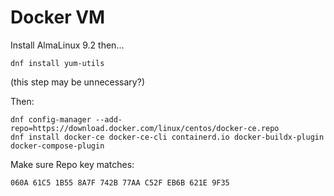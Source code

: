 # Docker VM

Install AlmaLinux 9.2 then...


```
dnf install yum-utils
```
(this step may be unnecessary?)


Then:

```
dnf config-manager --add-repo=https://download.docker.com/linux/centos/docker-ce.repo
dnf install docker-ce docker-ce-cli containerd.io docker-buildx-plugin docker-compose-plugin
```

Make sure Repo key matches:

```
060A 61C5 1B55 8A7F 742B 77AA C52F EB6B 621E 9F35
```
